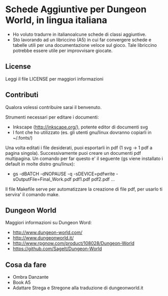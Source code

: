Schede Aggiuntive per Dungeon World, in lingua italiana
========================

* Ho voluto tradurre in italianoalcune schede di classi aggiuntive.
* Sto lavorando ad un libriccino (A5) in cui far convergere schede e tabelle utili per una documentazione veloce sul gioco. Tale libriccino potrebbe essere utile per improvvisare giocate.


## License
Leggi il file LICENSE per maggiori informazioni


## Contributi
Qualora volessi contribuire sarai il benvenuto.

Strumenti necessari per editare i documenti:
- Inkscape (http://inkscape.org/), potente editor di documenti svg
- I font che ho utilizzato (es. gli utenti gnu/linux dovranno copiarli in ~/.fonts/)

Una volta editati i file desiderati, puoi esportarli in pdf (1 svg -> 1 pdf a pagina singola).
Successivamente puoi creare un documenti pdf multipagina. Un comando per far
questo e' il seguente (gs viene installato i default in molte distro gnu/linux):
- gs -dBATCH -dNOPAUSE -q -sDEVICE=pdfwrite -sOutputFile=Final_Work.pdf  pdf1.pdf pdf2.pdf ...

Il file Makefile serve per automatizzare la creazione di file pdf, per usarlo ti
servira' il comando make.


## Dungeon World
Maggiori informazioni su Dungeon Word:
- http://www.dungeon-world.com/
- http://www.dungeonworld.it/
- http://www.rpgnow.com/product/108028/Dungeon-World
- https://github.com/Sagelt/Dungeon-World

## Cosa da fare
- Ombra Danzante
- Book A5
- Adattare Strega e Stregone alla traduzione di dungeonworld.it
